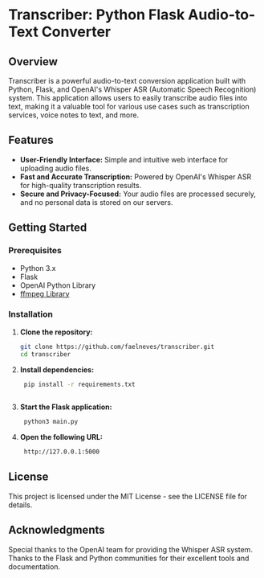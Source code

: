# Transcriber: Python Flask Audio-to-Text Converter


## Overview

Transcriber is a powerful audio-to-text conversion application built with Python, Flask, and OpenAI's Whisper ASR (Automatic Speech Recognition) system. This application allows users to easily transcribe audio files into text, making it a valuable tool for various use cases such as transcription services, voice notes to text, and more.

## Features

- **User-Friendly Interface:** Simple and intuitive web interface for uploading audio files.
- **Fast and Accurate Transcription:** Powered by OpenAI's Whisper ASR for high-quality transcription results.
- **Secure and Privacy-Focused:** Your audio files are processed securely, and no personal data is stored on our servers.

## Getting Started

### Prerequisites

- Python 3.x
- Flask
- OpenAI Python Library
- [ffmpeg Library](https://ffmpeg.org/)


### Installation

1. **Clone the repository:**

   ```bash
   git clone https://github.com/faelneves/transcriber.git
   cd transcriber

2. **Install dependencies:**
  
   ```bash
    pip install -r requirements.txt
  
3. **Start the Flask application:**
   ```bash
    python3 main.py

4. **Open the following URL:**
   ```bash
    http://127.0.0.1:5000

## License
This project is licensed under the MIT License - see the LICENSE file for details.

## Acknowledgments
Special thanks to the OpenAI team for providing the Whisper ASR system.
Thanks to the Flask and Python communities for their excellent tools and documentation.
